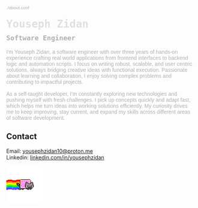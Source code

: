 <div style="font-family: trebuchet MS, sans-serif; color: #B0B0B0; margin-bottom: 20px; max-width: 600;">
  <small>./about.conf</small>
  <h1 style="margin-top: 20px; font-family: monospace; color: #E0E0E0;">
    Youseph Zidan
    <br>
    <div style="font-size: 18px; color: #B0B0B0; padding-top: 10px">Software Engineer</div>
  </h1>
  <p>
    I'm Youseph Zidan, a software engineer with over three years of hands-on experience crafting real world applications from frontend interfaces to backend logic and automation scripts. I focus on writing robust, scalable, and user centric solutions, always bridging creative ideas with functional execution. Passionate about learning and collaboration, I enjoy solving complex problems and contributing to impactful projects.<br><br>
    As a self-taught developer, I’m constantly exploring new technologies and pushing myself with fresh challenges. I pick up concepts quickly and adapt fast, which helps me turn ideas into working solutions efficiently. My curiosity drives me to keep improving, stay current, and expand my skills across different areas of software development.
  </p>
</div>

<!--
<div style="margin-bottom: 20px;">
  <div style="display: flex; align-items: center; gap: 8px;">
    <h2><img src="./assets/github.gif" width="36" alt="fun animation" style="border-radius: 16px;" /><br> | ./tech_stack.conf <tr> </h2>
    <img src="./assets/github.gif" width="36" alt="fun animation" style="border-radius: 16px;" /><br>
  </div>

  <h3>Languages</h3>
  <div style="display: flex; flex-wrap: wrap; gap: 12px;">
    <div style="background-color:#101010; color:#fff; padding:8px 12px; border-radius:8px;">Python</div>
    <div style="background-color:#101010; color:#fff; padding:8px 12px; border-radius:8px;">Javascript</div>
    <div style="background-color:#101010; color:#fff; padding:8px 12px; border-radius:8px;">SQL</div>
    <div style="background-color:#101010; color:#fff; padding:8px 12px; border-radius:8px;">MU | HTML, CSS</div>
  </div>

  <h3>Frameworks/libs</h3>
  <div style="display: flex; flex-wrap: wrap; gap: 12px;">
    <div style="background-color:#101010; color:#fff; padding:8px 12px; border-radius:8px;">Flask</div>
    <div style="background-color:#101010; color:#fff; padding:8px 12px; border-radius:8px;">SocketIO</div>
    <div style="background-color:#101010; color:#fff; padding:8px 12px; border-radius:8px;">React</div>
    <div style="background-color:#101010; color:#fff; padding:8px 12px; border-radius:8px;">TailwindCSS</div>
    <div style="background-color:#101010; color:#fff; padding:8px 12px; border-radius:8px;">Sass</div>
    <div style="background-color:#101010; color:#fff; padding:8px 12px; border-radius:8px;">Asyncio</div>
  </div>

  <h3>Databases</h3>
  <div style="display: flex; flex-wrap: wrap; gap: 12px;">
    <div style="background-color:#101010; color:#fff; padding:8px 12px; border-radius:8px;">PostgresSQL</div>
    <div style="background-color:#101010; color:#fff; padding:8px 12px; border-radius:8px;">MongoDB</div>
  </div>

  <h3>DevOps</h3>
  <div style="display: flex; flex-wrap: wrap; gap: 12px;">
    <div style="background-color:#101010; color:#fff; padding:8px 12px; border-radius:8px;">AWS</div>
    <div style="background-color:#101010; color:#fff; padding:8px 12px; border-radius:8px;">Cloud</div>
    <div style="background-color:#101010; color:#fff; padding:8px 12px; border-radius:8px;">Git</div>
    <div style="background-color:#101010; color:#fff; padding:8px 12px; border-radius:8px;">Linux</div>
    <div style="background-color:#101010; color:#fff; padding:8px 12px; border-radius:8px;">CI/CD</div>
  </div>
</div>
-->

<div style="margin-bottom: 20px;">
  <h2>Contact</h2>
  <p>
    Email: <a href="mailto:yousephzidan10@proton.me"> yousephzidan10@proton.me </a><br>
    Linkedin: <a href="https://www.linkedin.com/in/yousephzidan/" target="_blank" rel="noopener noreferrer"> linkedin.com/in/yousephzidan </a>
  </p>
  <img align="center" src="./assets/cat.gif" width="100" alt="fun animation" style="border-radius: 16px;" /><br>
</div>
